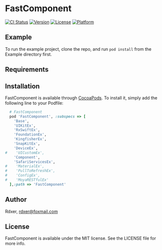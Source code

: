 # FastComponent

[![CI Status](http://img.shields.io/travis/Rdxer/FastComponent.svg?style=flat)](https://travis-ci.org/Rdxer/FastComponent)
[![Version](https://img.shields.io/cocoapods/v/FastComponent.svg?style=flat)](http://cocoapods.org/pods/FastComponent)
[![License](https://img.shields.io/cocoapods/l/FastComponent.svg?style=flat)](http://cocoapods.org/pods/FastComponent)
[![Platform](https://img.shields.io/cocoapods/p/FastComponent.svg?style=flat)](http://cocoapods.org/pods/FastComponent)

## Example

To run the example project, clone the repo, and run `pod install` from the Example directory first.

## Requirements

## Installation

FastComponent is available through [CocoaPods](http://cocoapods.org). To install
it, simply add the following line to your Podfile:

```ruby
  # FastComponent
  pod 'FastComponent', :subspecs => [
    'Base',
    'UIKitEx',
    'RxSwiftEx',
    'FoundationEx',
    'KingfisherEx',
    'SnapKitEx',
    'DeviceEx',
#    'UICustomEx',
    'Component',
    'SafariServicesEx',
#    'MaterialEx',
#    'PullToRefreshEx',
#    'ConfigEx',
#    'MoyaRESTfulEx'
  ],:path => 'FastComponent'
```

## Author

Rdxer, rdxer@foxmail.com

## License

FastComponent is available under the MIT license. See the LICENSE file for more info.


